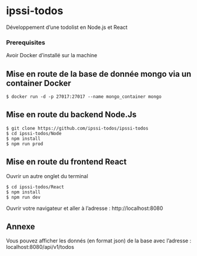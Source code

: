 # ipssi-todos

Développement d’une todolist en Node.js et React

### Prerequisites
Avoir Docker d’installé sur la machine

## Mise en route de la base de donnée mongo via un container Docker 

```
$ docker run -d -p 27017:27017 --name mongo_container mongo
```

## Mise en route du backend Node.Js

```
$ git clone https://github.com/ipssi-todos/ipssi-todos
$ cd ipssi-todos/Node
$ npm install
$ npm run prod
```

## Mise en route du frontend React
Ouvrir un autre onglet du terminal
```
$ cd ipssi-todos/React
$ npm install
$ npm run dev
```
Ouvrir votre navigateur et aller à l’adresse : http://localhost:8080

## Annexe
Vous pouvez afficher les donnés (en format json) de la base avec l’adresse : localhost:8080/api/v1/todos
